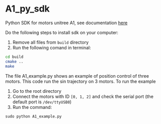 # A1_py_sdk
Python SDK for motors unitree A1, see documentation [here](https://www.unitree.com/products/a1_motor)

Do the following steps to install sdk on your computer:
1. Remove all files from `build` directory
2. Run the following comand in terminal:
``` bash
cd build
cmake ..
make
```

The file A1_example.py shows an example of position control of three motors. This code run the sin trajectory on 3 motors. To run the example
1. Go to the root directory
2. Connect the motors with ID `[0, 1, 2]` and check the serial port (the default port is `/dev/ttyUSB0`)
3. Run the command:
```
sudo python A1_example.py
```